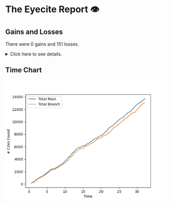 # The Eyecite Report :eye:



Gains and Losses
---------
There were 0 gains and 151 losses.

<details>
<summary>Click here to see details.</summary>

|    |   ID |   GAIN | LOSS                      |   OPINION_ID |   -- |
|---:|-----:|-------:|:--------------------------|-------------:|-----:|
|  0 |   10 |        | Thompson, 9               |      4678352 |      |
|  1 |   10 |        | 9 S.W.3d at 814           |      4678352 |      |
|  2 |  115 |        | 86 N. Y. Supplement, 1003 |      5605989 |      |
|  3 |  115 |        | 57 N. Y. Supplement, 372  |      5605989 |      |
|  4 |  119 |        | 20 NE2d 982               |      5633658 |      |
|  5 |  119 |        | 40 SE2d 103               |      5633658 |      |
|  6 |  119 |        | 168 SE2d 171              |      5633658 |      |
|  7 |  119 |        | 46 NW2d 811               |      5633658 |      |
|  8 |  119 |        | 176 SE2d 268              |      5633658 |      |
|  9 |  119 |        | 205 NE2d 1                |      5633658 |      |
| 10 |  121 |        | 13 Pac. (2d) 1068         |      5651197 |      |
| 11 |  233 |        | Thompson, 224             |      2663630 |      |
| 12 |  233 |        | 224 F.R.D. 236            |      2663630 |      |
| 13 |  283 |        | 119 SE2d 691              |      1309369 |      |
| 14 |  283 |        | 247 SE2d 203              |      1309369 |      |
| 15 |  283 |        | 241 SE2d 261              |      1309369 |      |
| 16 |  283 |        | 246 SE2d 475              |      1309369 |      |
| 17 |  283 |        | 242 SE2d 41               |      1309369 |      |
| 18 |  283 |        | 254 SE2d 838              |      1309369 |      |
| 19 |  284 |        | 279 SE2d 289              |      1341018 |      |
| 20 |  284 |        | 309 SE2d 867              |      1341018 |      |
| 21 |  284 |        | 367 SE2d 277              |      1341018 |      |
| 22 |  284 |        | 335 SE2d 303              |      1341018 |      |
| 23 |  284 |        | 349 SE2d 361              |      1341018 |      |
| 24 |  284 |        | 371 SE2d 914              |      1341018 |      |
| 25 |  284 |        | 350 SE2d 29               |      1341018 |      |
| 26 |  330 |        | Thompson, 501             |      2496102 |      |
| 27 |  330 |        | 501 U.S. 722              |      2496102 |      |
| 28 |  347 |        | Thompson, 99              |      2813797 |      |
| 29 |  375 |        | Thompson, 452             |      1308185 |      |
| 30 |  375 |        | 208 SE2d 5                |      1308185 |      |
| 31 |  375 |        | 77 SE2d 511               |      1308185 |      |
| 32 |  375 |        | 263 SE2d 916              |      1308185 |      |
| 33 |  375 |        | 220 SE2d 264              |      1308185 |      |
| 34 |  375 |        | 27 SE2d 375               |      1308185 |      |
| 35 |  375 |        | 444 NE2d 1071             |      1308185 |      |
| 36 |  375 |        | 213 SE2d 531              |      1308185 |      |
| 37 |  375 |        | 187 SE2d 831              |      1308185 |      |
| 38 |  375 |        | 27 SE2d 659               |      1308185 |      |
| 39 |  375 |        | 60 SE2d 173               |      1308185 |      |
| 40 |  383 |        | 266 SE2d 185              |      1343025 |      |
| 41 |  392 |        | 858 P. 2d at 595          |      1964781 |      |
| 42 |  392 |        | 858 P. 2d at 576          |      1964781 |      |
| 43 |  392 |        | 858 P. 2d at 579          |      1964781 |      |
| 44 |  392 |        | 858 P. 2d at 580          |      1964781 |      |
| 45 |  401 |        | Thompson, 519             |      1054699 |      |
| 46 |  408 |        | 50 FR 1912                |      1610180 |      |
| 47 |  408 |        | 47 FR 5752                |      1610180 |      |
| 48 |  409 |        | Thompson, 60              |      3018014 |      |
| 49 |  409 |        | 60 F.3d 514               |      3018014 |      |
| 50 |  432 |        | 80 SE2d 387               |      1433305 |      |

</details>


Time Chart
---------
![image](https://raw.githubusercontent.com/flooie/pingme/artifacts/benchmark/pr13-chart.png)